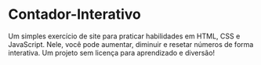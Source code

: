 # Contador-Interativo
Um simples exercício de site para praticar habilidades em HTML, CSS e JavaScript. Nele, você pode aumentar, diminuir e resetar números de forma interativa. Um projeto sem licença para aprendizado e diversão!
